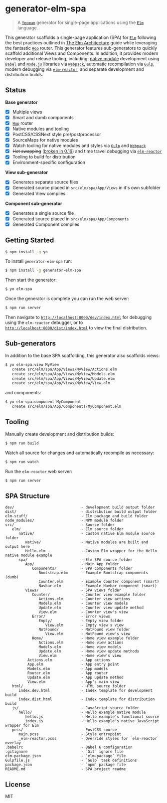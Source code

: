 # generator-elm-spa

>  A [`Yeoman`](http://yeoman.io) generator for single-page applications using the [`Elm`](http://elm-lang.org/) language.

 This generator scaffolds a single-page application (SPA) for [`Elm`](http://elm-lang.org/) following the best practices outlined in [The Elm Architecture](https://github.com/evancz/elm-architecture-tutorial/) guide while leveraging the fantastic [`Hop`](http://package.elm-lang.org/packages/sporto/hop/latest) router.  This generator features sub-generators to quickly scaffold additional Views and Components.  In addition, it provides modern developer and release tooling, including: [native module](https://github.com/NoRedInk/take-home/wiki/Writing-Native) development using [`Babel`](https://babeljs.io/) and [`Node.js`](https://nodejs.org) libraries via [`Webpack`](https://webpack.github.io/), automatic recompilation via [`Gulp`](http://gulpjs.com/), modern debugging via [`elm-reactor`](https://github.com/elm-lang/elm-reactor), and separate development and distribution builds.

## Status

**Base generator**

- [x] Multiple views
- [x] Smart and dumb components
- [x] [`Hop`](http://package.elm-lang.org/packages/sporto/hop/latest) router
- [x] Native modules and tooling
- [x] PostCSS/CSSNext style pre/postprocessor
- [x] SourceMaps for native modules
- [x] Watch tooling for native modules and styles via [`Gulp`](http://gulpjs.com/) and [`Webpack`](https://webpack.github.io/)
- [x] ~~Hot swapping~~ ([broken in 0.16]()) and time travel debugging via [`elm-reactor`](https://github.com/elm-lang/elm-reactor)
- [x] Tooling to build for distribution
- [x] Environment-specific configuration

**View sub-generator**

- [x] Generates separate source files
- [x] Generated source placed in `src/elm/spa/App/Views` in it's own subfolder
- [x] Generated View compiles

**Component sub-generator**

- [x] Generates a single source file
- [x] Generated source placed in `src/elm/spa/App/Components`
- [x] Generated Component compiles

## Getting Started

```sh
$ npm install -g yo
```

To install `generator-elm-spa` run:

```sh
$ npm install -g generator-elm-spa
```

Then start the generator:

```sh
$ yo elm-spa
```

Once the generator is complete you can run the web server:

```sh
$ npm run server
```

Then navigate to [`http://localhost:8000/dev/index.html`](http://localhost:8000/dev/index.html) for debugging using the `elm-reactor` debugger, or to [`http://localhost:8000/dist/index.html`](http://localhost:8000/dist/index.html) to view the final distribution.

## Sub-generators

In addition to the base SPA scaffolding, this generator also scaffolds views:

```sh
$ yo elm-spa:view MyView
   create src/elm/spa/App/Views/MyView/Actions.elm
   create src/elm/spa/App/Views/MyView/Models.elm
   create src/elm/spa/App/Views/MyView/Update.elm
   create src/elm/spa/App/Views/MyView/View.elm
```

and components:

```sh
$ yo elm-spa:component MyComponent
   create src/elm/spa/App/Components/MyComponent.elm
```

## Tooling

Manually create development and distribution builds:

```sh
$ npm run build
```

Watch all source for changes and automatically recompile as necessary:

```sh
$ npm run watch
```

Run the `elm-reactor` web server:

```sh
$ npm run server
```

## SPA Structure

```
dev/                              - development build output folder
dist/                             - distribution build output folder
elm-stuff/                        - Elm package and build folder
node_modules/                     - NPM module folder
src/                              - Source folder
   elm/                           - Elm source folder
      native/                     - Custom native Elm module source folder
         Native/                  - Native modules are built and output here
         Hello.elm                - Custom Elm wrapper for the Hello native module example
      spa/                        - Elm SPA source folder
         App/                     - Main App folder
            Components/           - SPA components folder
               Bootstrap.elm      - Example Bootstrap components (dumb)
               Counter.elm        - Example Counter component (smart)
               Navbar.elm         - Example Navbar component (smart)
         Views/                   - SPA views folder
            Counter/              - Counter view example folder
               Actions.elm        - Counter view actions
               Models.elm         - Counter view models
               Update.elm         - Counter view update method
               View.elm           - Counter view's view
            Error/                - Error views
               Empty/             - Empty view folder
                  View.elm        - Empty view's view
               NotFound/          - NotFound view folder
                  View.elm        - NotFound view's view
            Home/                 - Home view example folder
               Actions.elm        - Home view actions
               Models.elm         - Home view models
               Update.elm         - Home view update methods
               View.elm           - Home view's view
          Actions.elm             - App actions
          App.elm                 - App entry point
          Models.elm              - App models
          Router.elm              - App router
          Update.elm              - App update method
          View.elm                - App's main view
   html/                          - HTML source folder
      index.dev.html              - Index template for development build
      index.dist.html             - Index template for distribution build
   js/                            - JavaScript source folder
      hello/                      - Hello example native module
         hello.js                 - Hello example's functional source
         index.js                 - Hello example's native JavaScript wrapper for Elm
   pcss/                          - PostCSS source
      main.pcss                   - Style entrypoint
      _elm-reactor.pcss           - Override styles for `elm-reactor` overlay
.babelrc                          - Babel 6 configuration
.gitignore                        - `Git` ignore file
elm-package.json                  - `elm-package` file
Gulpfile.js                       - `Gulp` task definitions
package.json                      - `npm` package file
README.md                         - SPA project readme
```

## License

MIT
